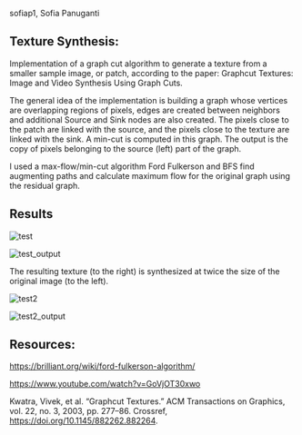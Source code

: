 sofiap1, Sofia Panuganti

## Texture Synthesis:

Implementation of a graph cut algorithm to generate a texture from a smaller sample image, or patch, according to the paper: Graphcut Textures: Image and Video Synthesis Using Graph Cuts. 

The general idea of the implementation is building a graph whose vertices are overlapping regions of pixels, edges are created between neighbors and additional Source and Sink nodes are also created. The pixels close to the patch are linked with the source, and the pixels close to the texture are linked with the sink. A min-cut is computed in this graph. The output is the copy of pixels belonging to the source (left) part of the graph. 

I used a max-flow/min-cut algorithm Ford Fulkerson and BFS find augmenting paths and calculate maximum flow for the original graph using the residual graph.


## Results

![test](https://user-images.githubusercontent.com/91835033/165178132-f80948c1-703c-4de4-88e4-6acae5e3dfc9.png)

![test_output](https://user-images.githubusercontent.com/91835033/165178134-846f1563-ea5d-419a-ac48-fe38051aa280.png)

The resulting texture (to the right) is synthesized at twice the size of the original image (to the left).  

![test2](https://user-images.githubusercontent.com/91835033/165178135-8e4bcb3f-6f48-4158-8061-d56e2bb29e91.png)

![test2_output](https://user-images.githubusercontent.com/91835033/165178136-6b164c43-9401-48b1-b6a2-815a7ac9fc37.png)

## Resources:
https://brilliant.org/wiki/ford-fulkerson-algorithm/

https://www.youtube.com/watch?v=GoVjOT30xwo

Kwatra, Vivek, et al. “Graphcut Textures.” ACM Transactions on Graphics, vol. 22, no. 3, 2003, pp. 277–86. Crossref, https://doi.org/10.1145/882262.882264.


